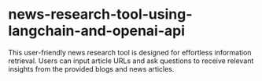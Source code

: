 # news-research-tool-using-langchain-and-openai-api
This user-friendly news research tool is designed for effortless information retrieval. Users can input article URLs and ask questions to receive relevant insights from the provided blogs and news articles.
